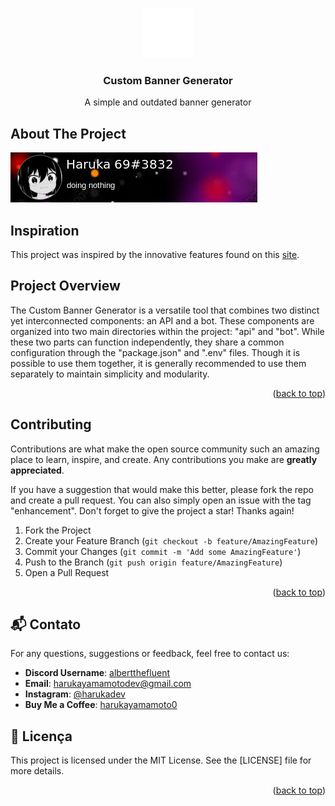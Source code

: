 <a id="readme-top"></a>

<div align="center">
    <img src="images/ic_discord.svg" alt="Logo" width="80" height="80">

  <h3 align="center">Custom Banner Generator</h3>

  <p align="center">
    A simple and outdated banner generator
  </p>
</div>

## About The Project

![Product Name Screen Shot][product-screenshot]

## Inspiration

This project was inspired by the innovative features found on this [site](https://discord.c99.nl).

## Project Overview

The Custom Banner Generator is a versatile tool that combines two distinct yet interconnected components: an API and a bot. These components are organized into two main directories within the project: "api" and "bot". While these two parts can function independently, they share a common configuration through the "package.json" and ".env" files. Though it is possible to use them together, it is generally recommended to use them separately to maintain simplicity and modularity.

<p align="right">(<a href="#readme-top">back to top</a>)</p>

## Contributing

Contributions are what make the open source community such an amazing place to learn, inspire, and create. Any contributions you make are **greatly appreciated**.

If you have a suggestion that would make this better, please fork the repo and create a pull request. You can also simply open an issue with the tag "enhancement".
Don't forget to give the project a star! Thanks again!

1. Fork the Project
2. Create your Feature Branch (`git checkout -b feature/AmazingFeature`)
3. Commit your Changes (`git commit -m 'Add some AmazingFeature'`)
4. Push to the Branch (`git push origin feature/AmazingFeature`)
5. Open a Pull Request

<p align="right">(<a href="#readme-top">back to top</a>)</p>

## 📬 Contato

For any questions, suggestions or feedback, feel free to contact us:

- **Discord Username**: [albertthefluent](https://discord.com/users/822819247146663936)
- **Email**: [harukayamamotodev@gmail.com](mailto:harukayamamotodev@gmail.com)
- **Instagram**: [@harukadev](https://instagram.com/harukadev)
- **Buy Me a Coffee**: [harukayamamoto0](https://www.buymeacoffee.com/harukayamamoto0)

## 📝 Licença

This project is licensed under the MIT License. See the [LICENSE] file for more details.

<p align="right">(<a href="#readme-top">back to top</a>)</p>

[product-screenshot]: images/preview.png
